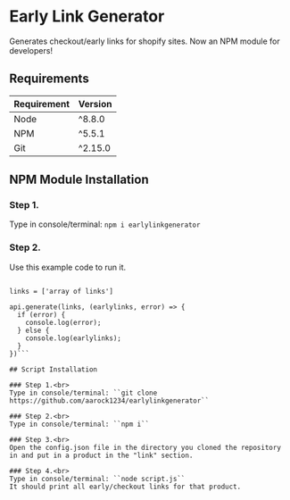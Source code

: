 # Early Link Generator
Generates checkout/early links for shopify sites. Now an NPM module for developers!

## Requirements
| Requirement | Version |
| ---|---|
| Node | ^8.8.0 |
| NPM | ^5.5.1 |
| Git | ^2.15.0


## NPM Module Installation

### Step 1.<br>
Type in console/terminal: ``npm i earlylinkgenerator``

### Step 2.<br>
Use this example code to run it.

```const api = require('earlylinkgenerator');

links = ['array of links']

api.generate(links, (earlylinks, error) => {
  if (error) {
    console.log(error);
  } else {
    console.log(earlylinks);
  }
})```

## Script Installation

### Step 1.<br>
Type in console/terminal: ``git clone https://github.com/aarock1234/earlylinkgenerator``

### Step 2.<br>
Type in console/terminal: ``npm i``

### Step 3.<br>
Open the config.json file in the directory you cloned the repository in and put in a product in the "link" section.

### Step 4.<br>
Type in console/terminal: ``node script.js``
It should print all early/checkout links for that product.
